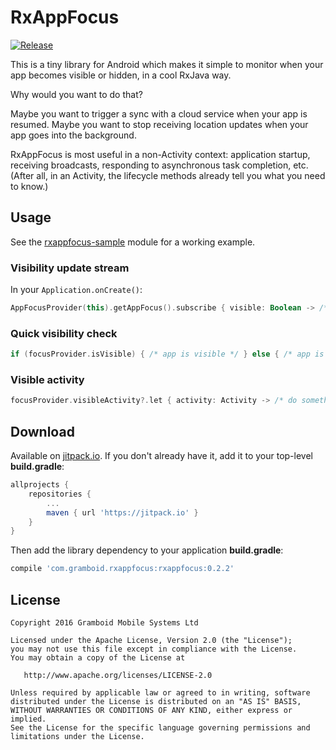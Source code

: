 # RxAppFocus

[![Release](https://jitpack.io/v/com.gramboid/RxAppFocus.svg)](https://jitpack.io/#com.gramboid/RxAppFocus)

This is a tiny library for Android which makes it simple to monitor when your app becomes visible or hidden, in a cool RxJava way. 

Why would you want to do that?

Maybe you want to trigger a sync with a cloud service when your app is resumed.
Maybe you want to stop receiving location updates when your app goes into the background.

RxAppFocus is most useful in a non-Activity context: application startup, receiving broadcasts, responding to asynchronous task completion, etc. (After all, in an Activity, the lifecycle methods already tell you what you need to know.)

## Usage

See the [rxappfocus-sample](https://github.com/gramboid/RxAppFocus/tree/master/rxappfocus-sample) module for a working example.

### Visibility update stream

In your `Application.onCreate()`:
```kotlin
AppFocusProvider(this).getAppFocus().subscribe { visible: Boolean -> /* handle updated visibility */ }
```

### Quick visibility check

```kotlin
if (focusProvider.isVisible) { /* app is visible */ } else { /* app is not visible */ }
```

### Visible activity

```kotlin
focusProvider.visibleActivity?.let { activity: Activity -> /* do something with it */ }
```

## Download

Available on [jitpack.io](https://jitpack.io/#gramboid/RxAppFocus). If you don't already have it, add it to your top-level **build.gradle**:

```gradle
allprojects {
    repositories {
        ...
        maven { url 'https://jitpack.io' }
    }
}
```

Then add the library dependency to your application **build.gradle**:

```gradle
compile 'com.gramboid.rxappfocus:rxappfocus:0.2.2'
```

## License

    Copyright 2016 Gramboid Mobile Systems Ltd

    Licensed under the Apache License, Version 2.0 (the "License");
    you may not use this file except in compliance with the License.
    You may obtain a copy of the License at

       http://www.apache.org/licenses/LICENSE-2.0

    Unless required by applicable law or agreed to in writing, software
    distributed under the License is distributed on an "AS IS" BASIS,
    WITHOUT WARRANTIES OR CONDITIONS OF ANY KIND, either express or implied.
    See the License for the specific language governing permissions and
    limitations under the License.
    
